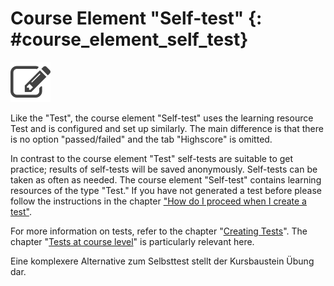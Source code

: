 # Course Element "Self-test" {: #course_element_self_test}

![test icon](assets/test.png)

Like the "Test", the course element "Self-test" uses the learning resource
Test and is configured and set up similarly. The main difference is that there
is no option "passed/failed" and the tab "Highscore" is omitted.

In contrast to the course element "Test" self-tests are suitable to get practice; results of self-tests will be saved anonymously. Self-tests can be taken as often as needed. The course element "Self-test" contains learning resources of the type "Test." If you have not generated a test before please follow the instructions in the chapter ["How do I proceed when I create a test"](../../manual_how-to/test_creation_procedure/test_creation_procedure.md).

For more information on tests, refer to the chapter "[Creating Tests](../learningresources/Configure_tests.md)". 
The chapter "[Tests at course level](../learningresources/Tests_at_course_level.md)" is particularly relevant here.

Eine komplexere Alternative zum Selbsttest stellt der Kursbaustein Übung dar. 
